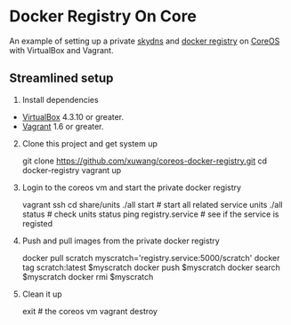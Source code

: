 # Docker Registry On Core

An example of setting up a private [skydns][SkyDNS] and [docker registry][Docker-Registry] on [CoreOS][using-coreos] with VirtualBox and Vagrant.

## Streamlined setup

1) Install dependencies

* [VirtualBox][virtualbox] 4.3.10 or greater.
* [Vagrant][vagrant] 1.6 or greater.

2) Clone this project and get system up

	git clone https://github.com/xuwang/coreos-docker-registry.git
	cd docker-registry
	vagrant up

3) Login to the coreos vm and start the private docker registry

	vagrant ssh
	cd share/units
	./all start			# start all related service units
	./all status     	# check units status
	ping registry.service    # see if the service is registed

4) Push and pull images from the private docker registry

	docker pull scratch
	myscratch='registry.service:5000/scratch'
	docker tag scratch:latest $myscratch
	docker push  $myscratch
	docker search $myscratch
	docker rmi $myscratch

5) Clean it up

	exit # the coreos vm
	vagrant destroy

[virtualbox]: https://www.virtualbox.org/
[vagrant]: https://www.vagrantup.com/downloads.html
[using-coreos]: http://coreos.com/docs/using-coreos/
[SkyDNS]: https://github.com/skynetservices/skydns
[Docker-Registry]: https://github.com/docker/docker-registry


